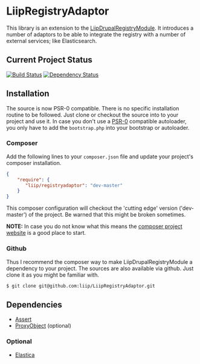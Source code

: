 # LiipRegistryAdaptor

This library is an extension to the [LiipDrupalRegistryModule](https://github.com/liip/LiipDrupalRegistryModule).
It introduces a number of adaptors to be able to integrate the registry with a number of external services; like Elasticsearch.

## Current Project Status

[![Build Status](https://travis-ci.org/liip/LiipRegistryAdaptor.png?branch=master)](https://travis-ci.org/liip/LiipRegistryAdaptor)
[![Dependency Status](https://www.versioneye.com/user/projects/52526e85632bac22fc000075/badge.png)](https://www.versioneye.com/user/projects/52526e85632bac22fc000075)

## Installation
The source is now PSR-0 compatible. There is no specific installation routine to be followed. Just clone or checkout the source into to your project
and use it.
In case you don't use a [PSR-0](https://github.com/php-fig/fig-standards/blob/master/accepted/PSR-0.md) compatible autoloader, you only have to add the `bootstrap.php` into your bootstrap or
autoloader.

### Composer
Add the following lines to your `composer.json` file and update your project's composer installation.

```json
{
    "require": {
       "liip/registryadaptor": "dev-master"
    }
}
```

This composer configuration will checkout the 'cutting edge' version ('dev-master') of the project. Be warned that this might be broken sometimes.


**NOTE:**
In case you do not know what this means the [composer project website](http://getcomposer.org) is a good place to start.


### Github
Thus I recommend the composer way to make LiipDrupalRegistryModule a dependency to your project.
The sources are also available via github. Just clone it as you might be familiar with.

```bash
$ git clone git@github.com:liip/LiipRegistryAdaptor.git
```

## Dependencies

- [Assert](http://github.com/beberlei/assert)
- [ProxyObject](git@github.com:lapistano/proxy-object.git) (optional)

### Optional

- [Elastica](https://github.com/ruflin/elastica)

